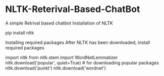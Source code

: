 # NLTK-Reterival-Based-ChatBot
A simple Retrival based chatbot
Installation of NLTK
 
 
 pip install nltk

Installing required packages
After NLTK has been downloaded, install required packages


import nltk
from nltk.stem import WordNetLemmatizer
nltk.download('popular', quiet=True) # for downloading popular packages
nltk.download('punkt') 
nltk.download('wordnet') 
